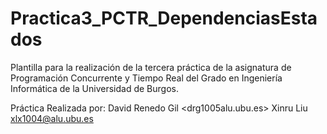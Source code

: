 # Practica3_PCTR_DependenciasEstados

Plantilla para la realización de la tercera práctica de la asignatura de Programación Concurrente y Tiempo Real del Grado en Ingeniería Informática de la Universidad de Burgos.

Práctica Realizada por:
David Renedo Gil <drg1005alu.ubu.es>
Xinru Liu <xlx1004@alu.ubu.es>
